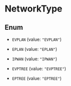 

# NetworkType

## Enum


* `EVPLAN` (value: `"EVPLAN"`)

* `EPLAN` (value: `"EPLAN"`)

* `IPWAN` (value: `"IPWAN"`)

* `EVPTREE` (value: `"EVPTREE"`)

* `EPTREE` (value: `"EPTREE"`)



